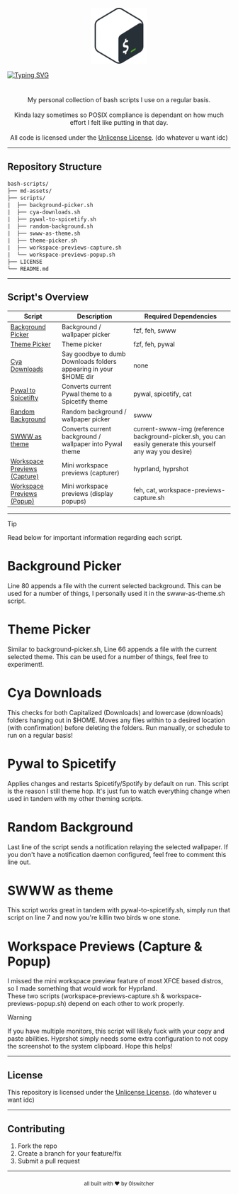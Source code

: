 
<p align="center">
  <img src="https://github.com/0lswitcher/bash-scripts/blob/main/md-assets/bash.png"
   style="width: 25%; height: 25%">
</p>

[![Typing SVG](https://readme-typing-svg.demolab.com?font=Fira+Code&size=100&duration=2500&pause=1000&color=B277F7&center=true&vCenter=true&width=1920&height=100&lines=0lswitcher's+Bash+Scripts)](https://git.io/typing-svg)

<h1></h1>

<p align="center">
  My personal collection of bash scripts I use on a regular basis.<br>
  <br>
  Kinda lazy sometimes so POSIX compliance is dependant on how much effort I felt like putting in that day.<br>
  <br>
  All code is licensed under the <a href="LICENSE">Unlicense License</a>. (do whatever u want idc)
</p>

---

## Repository Structure
```
bash-scripts/
├── md-assets/ 
├── scripts/
|  ├── background-picker.sh 
|  ├── cya-downloads.sh
|  ├── pywal-to-spicetify.sh 
|  ├── random-background.sh 
|  ├── swww-as-theme.sh 
|  ├── theme-picker.sh 
|  ├── workspace-previews-capture.sh 
|  └── workspace-previews-popup.sh 
├── LICENSE 
└── README.md 
```

---

## Script's Overview

| Script          | Description | Required Dependencies |
|-----------------|-------------|------------|
| [Background Picker](scripts/background-picker.sh) | Background / wallpaper picker | fzf, feh, swww |
| [Theme Picker](scripts/theme-picker.sh) | Theme picker | fzf, feh, pywal |
| [Cya Downloads](scripts/cya-downloads.sh) | Say goodbye to dumb Downloads folders appearing in your $HOME dir | none |
| [Pywal to Spicetifty](scripts/pywal-to-spicetify.sh) | Converts current Pywal theme to a Spicetify theme | pywal, spicetify, cat |
| [Random Background](scripts/random-background.sh) | Random background / wallpaper picker | swww |
| [SWWW as theme](scripts/swww-as-theme.sh) | Converts current background / wallpaper into Pywal theme | current-swww-img (reference background-picker.sh, you can easily generate this yourself any way you desire) |
| [Workspace Previews (Capture)](scripts/workspace-previews-capture.sh) | Mini workspace previews (capturer) | hyprland, hyprshot |
| [Workspace Previews (Popup)](scripts/workspace-previews-popup.sh) | Mini workspace previews (display popups) | feh, cat, workspace-previews-capture.sh |

---

> [!TIP]
> Read below for important information regarding each script.

# Background Picker
Line 80 appends a file with the current selected background. This can be used for a number of things, I personally used it in the swww-as-theme.sh script.

# Theme Picker
Similar to background-picker.sh, Line 66 appends a file with the current selected theme. This can be used for a number of things, feel free to experiment!.

# Cya Downloads
This checks for both Capitalized (Downloads) and lowercase (downloads) folders hanging out in $HOME. Moves any files within to a desired location (with confirmation) before deleting the folders. Run manually, or schedule to run on a regular basis!

# Pywal to Spicetify
Applies changes and restarts Spicetify/Spotify by default on run. This script is the reason I still theme hop. It's just fun to watch everything change when used in tandem with my other theming scripts.

# Random Background
Last line of the script sends a notification relaying the selected wallpaper. If you don't have a notification daemon configured, feel free to comment this line out.

# SWWW as theme
This script works great in tandem with pywal-to-spicetify.sh, simply run that script on line 7 and now you're killin two birds w one stone.

# Workspace Previews (Capture & Popup)
I missed the mini workspace preview feature of most XFCE based distros, so I made something that would work for Hyprland.  
These two scripts (workspace-previews-capture.sh & workspace-previews-popup.sh) depend on each other to work properly.

> [!WARNING]
> If you have multiple monitors, this script will likely fuck with your copy and paste abilities. Hyprshot simply needs some extra configuration to not copy the screenshot to the system clipboard. Hope this helps!

---

## License
This repository is licensed under the [Unlicense License](LICENSE). (do whatever u want idc)

---

## Contributing
1. Fork the repo  
2. Create a branch for your feature/fix  
3. Submit a pull request  

---

<p align="center">
  <sub>all built with ❤️  by 0lswitcher</sub>
</p>

